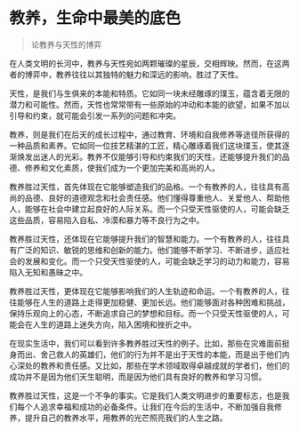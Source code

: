 # 教养，生命中最美的底色
> 论教养与天性的博弈

在人类文明的长河中，教养与天性宛如两颗璀璨的星辰，交相辉映。然而，在这两者的博弈中，教养往往以其独特的魅力和深远的影响，胜过了天性。

天性，是我们与生俱来的本能和特质。它如同一块未经雕琢的璞玉，蕴含着无限的潜力和可能性。然而，天性也常常带有一些原始的冲动和本能的欲望，如果不加以引导和约束，就可能会引发一系列的问题和冲突。

教养，则是我们在后天的成长过程中，通过教育、环境和自我修养等途径所获得的一种品质和素养。它如同一位技艺精湛的工匠，精心雕琢着我们这块璞玉，使其逐渐焕发出迷人的光彩。教养不仅能够引导和约束我们的天性，还能够提升我们的品德、修养和文化素质，使我们成为一个更加完美和高尚的人。

教养胜过天性，首先体现在它能够塑造我们的品格。一个有教养的人，往往具有高尚的品德、良好的道德观念和社会责任感。他们懂得尊重他人、关爱他人、帮助他人，能够在社会中建立起良好的人际关系。而一个只受天性驱使的人，可能会缺乏这些品质，容易陷入自私、冷漠和暴力等不良行为之中。

教养胜过天性，还体现在它能够提升我们的智慧和能力。一个有教养的人，往往具有广泛的知识、敏锐的思维和创新的能力。他们能够不断学习、不断进步，适应社会的发展和变化。而一个只受天性驱使的人，可能会缺乏学习的动力和能力，容易陷入无知和愚昧之中。

教养胜过天性，更体现在它能够影响我们的人生轨迹和命运。一个有教养的人，往往能够在人生的道路上走得更加稳健、更加长远。他们能够面对各种困难和挑战，保持乐观向上的心态，不断追求自己的梦想和目标。而一个只受天性驱使的人，可能会在人生的道路上迷失方向，陷入困境和挫折之中。

在现实生活中，我们可以看到许多教养胜过天性的例子。比如，那些在灾难面前挺身而出、舍己救人的英雄们，他们的行为并不是出于天性的本能，而是出于他们内心深处的教养和责任感。又比如，那些在学术领域取得卓越成就的学者们，他们的成功并不是因为他们天生聪明，而是因为他们具有良好的教养和学习习惯。

教养胜过天性，这是一个不争的事实。它是我们人类文明进步的重要标志，也是我们每个人追求幸福和成功的必备条件。让我们在今后的生活中，不断加强自我修养，提升自己的教养水平，用教养的光芒照亮我们的人生之路。